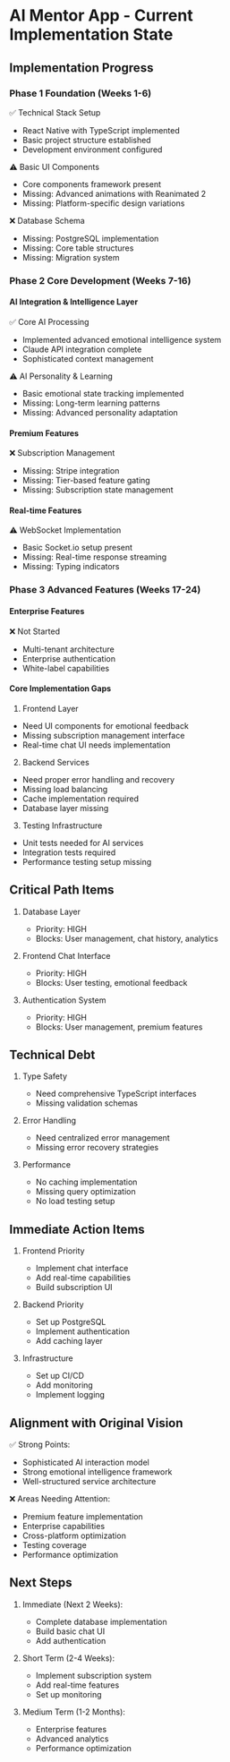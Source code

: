# AI Mentor App - Current Implementation State

## Implementation Progress

### Phase 1 Foundation (Weeks 1-6)
✅ Technical Stack Setup
- React Native with TypeScript implemented
- Basic project structure established
- Development environment configured

⚠️ Basic UI Components
- Core components framework present
- Missing: Advanced animations with Reanimated 2
- Missing: Platform-specific design variations

❌ Database Schema
- Missing: PostgreSQL implementation
- Missing: Core table structures
- Missing: Migration system

### Phase 2 Core Development (Weeks 7-16)

#### AI Integration & Intelligence Layer
✅ Core AI Processing
- Implemented advanced emotional intelligence system
- Claude API integration complete
- Sophisticated context management

⚠️ AI Personality & Learning
- Basic emotional state tracking implemented
- Missing: Long-term learning patterns
- Missing: Advanced personality adaptation

#### Premium Features
❌ Subscription Management
- Missing: Stripe integration
- Missing: Tier-based feature gating
- Missing: Subscription state management

#### Real-time Features
⚠️ WebSocket Implementation
- Basic Socket.io setup present
- Missing: Real-time response streaming
- Missing: Typing indicators

### Phase 3 Advanced Features (Weeks 17-24)

#### Enterprise Features
❌ Not Started
- Multi-tenant architecture
- Enterprise authentication
- White-label capabilities

#### Core Implementation Gaps

1. Frontend Layer
- Need UI components for emotional feedback
- Missing subscription management interface
- Real-time chat UI needs implementation

2. Backend Services
- Need proper error handling and recovery
- Missing load balancing
- Cache implementation required
- Database layer missing

3. Testing Infrastructure
- Unit tests needed for AI services
- Integration tests required
- Performance testing setup missing

## Critical Path Items

1. Database Layer
   - Priority: HIGH
   - Blocks: User management, chat history, analytics

2. Frontend Chat Interface
   - Priority: HIGH
   - Blocks: User testing, emotional feedback

3. Authentication System
   - Priority: HIGH
   - Blocks: User management, premium features

## Technical Debt

1. Type Safety
   - Need comprehensive TypeScript interfaces
   - Missing validation schemas

2. Error Handling
   - Need centralized error management
   - Missing error recovery strategies

3. Performance
   - No caching implementation
   - Missing query optimization
   - No load testing setup

## Immediate Action Items

1. Frontend Priority
   - Implement chat interface
   - Add real-time capabilities
   - Build subscription UI

2. Backend Priority
   - Set up PostgreSQL
   - Implement authentication
   - Add caching layer

3. Infrastructure
   - Set up CI/CD
   - Add monitoring
   - Implement logging

## Alignment with Original Vision

✅ Strong Points:
- Sophisticated AI interaction model
- Strong emotional intelligence framework
- Well-structured service architecture

❌ Areas Needing Attention:
- Premium feature implementation
- Enterprise capabilities
- Cross-platform optimization
- Testing coverage
- Performance optimization

## Next Steps

1. Immediate (Next 2 Weeks):
   - Complete database implementation
   - Build basic chat UI
   - Add authentication

2. Short Term (2-4 Weeks):
   - Implement subscription system
   - Add real-time features
   - Set up monitoring

3. Medium Term (1-2 Months):
   - Enterprise features
   - Advanced analytics
   - Performance optimization